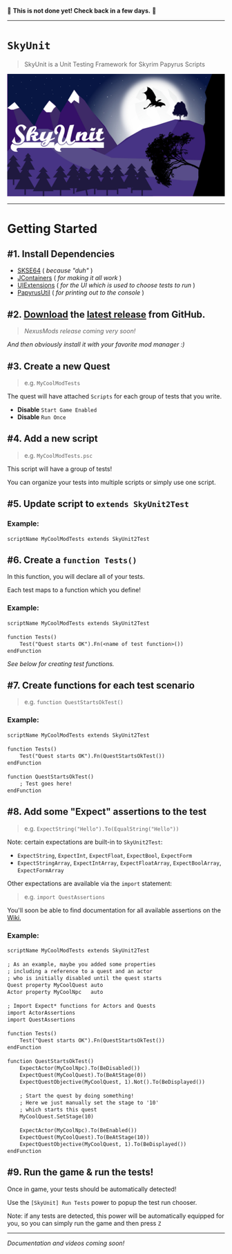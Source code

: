 🚧 **This is not done yet! Check back in a few days.** 🚧

---

# `SkyUnit`

> SkyUnit is a Unit Testing Framework for Skyrim Papyrus Scripts

![SkyUnit Logo](Images/Logo.jpg)

---

# Getting Started

## #1. Install Dependencies

- [SKSE64][] ( _because "duh"_ )
- [JContainers][] ( _for making it all work_ )
- [UIExtensions][] ( _for the UI which is used to choose tests to run_ )
- [PapyrusUtil][] ( _for printing out to the console_ )

[SKSE64]: https://skse.silverlock.org/
[JContainers]: https://www.nexusmods.com/skyrimspecialedition/mods/16495?tab=files
[PapyrusUtil]: https://www.nexusmods.com/skyrimspecialedition/mods/13048?tab=files
[UIExtensions]: https://www.nexusmods.com/skyrimspecialedition/mods/17561?tab=files

## #2. [Download][latest] the [latest release][latest] from GitHub.

> _NexusMods release coming very soon!_

[latest]: https://github.com/mrowrpurr/SkyUnit/releases/download/v1.0-alpha/SkyUnit.7z

_And then obviously install it with your favorite mod manager :)_

## #3. Create a new Quest

> e.g. `MyCoolModTests`

The quest will have attached `Scripts` for each group of tests that you write.

- **Disable** `Start Game Enabled`
- **Disable** `Run Once`

## #4. Add a new script

> e.g. `MyCoolModTests.psc`

This script will have a group of tests!

You can organize your tests into multiple scripts or simply use one script.

## #5. Update script to `extends SkyUnit2Test`

### Example:

```psc
scriptName MyCoolModTests extends SkyUnit2Test
```

## #6. Create a `function Tests()`

In this function, you will declare all of your tests.

Each test maps to a function which you define!

### Example:

```psc
scriptName MyCoolModTests extends SkyUnit2Test

function Tests()
    Test("Quest starts OK").Fn(<name of test function>())
endFunction
```

_See below for creating test functions._

## #7. Create functions for each test scenario

> e.g. `function QuestStartsOkTest()`

### Example:

```psc
scriptName MyCoolModTests extends SkyUnit2Test

function Tests()
    Test("Quest starts OK").Fn(QuestStartsOkTest())
endFunction

function QuestStartsOkTest()
    ; Test goes here!
endFunction
```

## #8. Add some "Expect" assertions to the test

> e.g. `ExpectString("Hello").To(EqualString("Hello"))`

Note: certain expectations are built-in to `SkyUnit2Test`:
- `ExpectString`, `ExpectInt`, `ExpectFloat`, `ExpectBool`, `ExpectForm`
- `ExpectStringArray`, `ExpectIntArray`, `ExpectFloatArray`, `ExpectBoolArray`, `ExpectFormArray`

Other expectations are available via the `import` statement:

> e.g. `import QuestAssertions`

You'll soon be able to find documentation for all available assertions on the [Wiki][],

### Example:

```psc
scriptName MyCoolModTests extends SkyUnit2Test

; As an example, maybe you added some properties
; including a reference to a quest and an actor
; who is initially disabled until the quest starts
Quest property MyCoolQuest auto
Actor property MyCoolNpc   auto

; Import Expect* functions for Actors and Quests
import ActorAssertions
import QuestAssertions

function Tests()
    Test("Quest starts OK").Fn(QuestStartsOkTest())
endFunction

function QuestStartsOkTest()
    ExpectActor(MyCoolNpc).To(BeDisabled())
    ExpectQuest(MyCoolQuest).To(BeAtStage(0))
    ExpectQuestObjective(MyCoolQuest, 1).Not().To(BeDisplayed())

    ; Start the quest by doing something!
    ; Here we just manually set the stage to '10'
    ; which starts this quest
    MyCoolQuest.SetStage(10)

    ExpectActor(MyCoolNpc).To(BeEnabled())
    ExpectQuest(MyCoolQuest).To(BeAtStage(10))
    ExpectQuestObjective(MyCoolQuest, 1).To(BeDisplayed())
endFunction
```

## #9. Run the game & run the tests!

Once in game, your tests should be automatically detected!

Use the `[SkyUnit] Run Tests` power to popup the test run chooser.

Note: if any tests are detected, this power will be automatically equipped for you, so you can simply run the game and then press `Z`

---

_Documentation and videos coming soon!_

[Wiki]: https://github.com/mrowrpurr/SkyUnit/wiki
